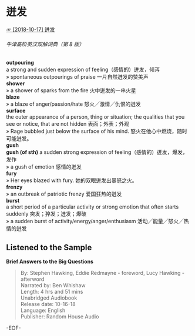 # 迸发  
[☞ [2018-10-17] 迸发 ](https://mp.weixin.qq.com/s/9WxaS2qBiNu4BiszZnQCOg)    
  
###### 牛津高阶英汉双解词典（第 8 版）  
**outpouring**  
a strong and sudden expression of feeling（感情的）迸发，倾泻  
» spontaneous outpourings of praise 一片自然迸发的赞美声  
**shower**  
» a shower of sparks from the fire 火中迸发的一串火星  
**blaze**  
» a blaze of anger/passion/hate 怒火╱激情╱仇恨的迸发  
**surface**  
the outer appearance of a person, thing or situation; the qualities that you see or notice, that are not hidden 表面；外表；外观  
» Rage bubbled just below the surface of his mind. 怒火在他心中燃烧，随时可能迸发。  
**gush**  
**gush (of sth)** a sudden strong expression of feeling（感情的）迸发，爆发，发作  
» a gush of emotion 感情的迸发  
**fury**  
» Her eyes blazed with fury. 她的双眼迸发出暴怒之火。  
**frenzy**  
» an outbreak of patriotic frenzy 爱国狂热的迸发  
**burst**  
a short period of a particular activity or strong emotion that often starts suddenly 突发；猝发；迸发；爆破  
» a sudden burst of activity/energy/anger/enthusiasm 活动╱能量╱怒火╱热情的迸发  
  
  
  
## Listened to the Sample  
**Brief Answers to the Big Questions**  
>By: Stephen Hawking, Eddie Redmayne - foreword, Lucy Hawking - afterword  
Narrated by: Ben Whishaw  
Length: 4 hrs and 51 mins  
Unabridged Audiobook  
Release date: 10-16-18  
Language: English  
Publisher: Random House Audio  
  
-EOF-  
